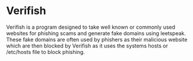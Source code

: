 # Verifish

Verifish is a program designed to take well known or commonly used websites for phishing scams and generate fake domains using leetspeak. These fake domains are often used by phishers as their malicious website which are then blocked by Verifish as it uses the systems hosts or /etc/hosts file to block phishing.
